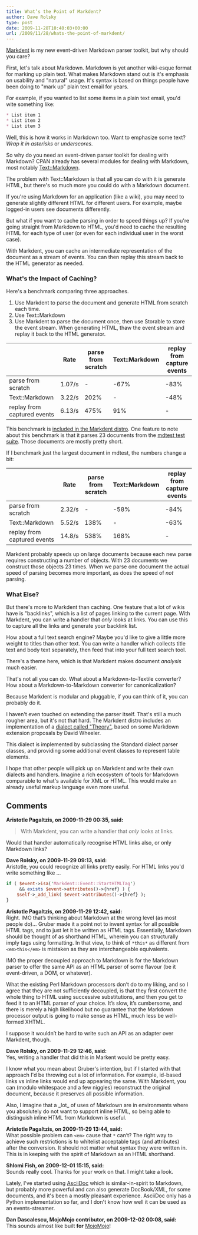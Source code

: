 ```yaml
---
title: What’s the Point of Markdent?
author: Dave Rolsky
type: post
date: 2009-11-28T10:40:03+00:00
url: /2009/11/28/whats-the-point-of-markdent/
---
```

[Markdent][1] is my new event-driven Markdown parser toolkit, but why should you care?

First, let's talk about Markdown. Markdown is yet another wiki-esque format for marking up plain text. What makes Markdown stand out is it's emphasis on usability and "natural" usage. It's syntax is based on things people have been doing to "mark up" plain text email for years.

For example, if you wanted to list some items in a plain text email, you'd wite something like:

```markdown
* List item 1
* List item 2
* List item 3
```

Well, this is how it works in Markdown too. Want to emphasize some text? _Wrap it in asterisks_ or _underscores_.

So why do you need an event-driven parser toolkit for dealing with Markdown? CPAN already has several modules for dealing with Markdown, most notably [Text::Markdown][2].

The problem with Text::Markdown is that all you can do with it is generate HTML, but there's so much more you could do with a Markdown document.

If you're using Markdown for an application (like a wiki), you may need to generate slightly different HTML for different users. For example, maybe logged-in users see documents differently.

But what if you want to cache parsing in order to speed things up? If you're going straight from Markdown to HTML, you'd need to cache the resulting HTML for each type of user (or even for each individual user in the worst case).

With Markdent, you can cache an intermediate representation of the document as a stream of events. You can then replay this stream back to the HTML generator as needed.

### What's the Impact of Caching?

Here's a benchmark comparing three approaches.

  1. Use Markdent to parse the document and generate HTML from scratch each time.
  2. Use Text::Markdown
  3. Use Markdent to parse the document once, then use Storable to store the event stream. When generating HTML, thaw the event stream and replay it back to the HTML generator.

|                    | Rate   | parse from scratch | Text::Markdown | replay from capture events |
|--------------------|--------|--------------------|----------------|----------------------------|
| parse from scratch | 1.07/s | -                  | -67%           | -83% |
| Text::Markdown     | 3.22/s | 202%               | -              | -48% |
| replay from captured events | 6.13/s | 475% | 91% | - |

This benchmark is [included in the Markdent distro][3]. One feature to note about this benchmark is that it parses 23 documents from the [mdtest test suite][4]. Those documents are mostly pretty short.

If I benchmark just the largest document in mdtest, the numbers change a bit:

|                    | Rate   | parse from scratch | Text::Markdown | replay from capture events |
|--------------------|--------|--------------------|----------------|----------------------------|
| parse from scratch | 2.32/s | -                  | -58%           | -84% |
| Text::Markdown     | 5.52/s | 138%               | -              | -63% |
| replay from captured events | 14.8/s | 538% | 168% | - |

Markdent probably speeds up on large documents because each new parse requires constructing a number of objects. With 23 documents we construct those objects 23 times. When we parse one document the actual speed of parsing becomes more important, as does the speed of _not_ parsing.

### What Else?

But there's more to Markdent than caching. One feature that a lot of wikis have is "backlinks", which is a list of pages linking to the current page. With Markdent, you can write a handler that _only_ looks at links. You can use this to capture all the links and generate your backlink list.

How about a full text search engine? Maybe you'd like to give a little more weight to titles than other text. You can write a handler which collects title text and body text separately, then feed that into your full text search tool.

There's a theme here, which is that Markdent makes document _analysis_ much easier.

That's not all you can do. What about a Markdown-to-Textile converter? How about a Markdown-to-Markdown converter for canonicalization?

Because Markdent is modular and pluggable, if you can think of it, you can probably do it.

I haven't even touched on extending the parser itself. That's still a much rougher area, but it's not that hard. The Markdent distro includes an implementation of a [dialect called "Theory"][5], based on some Markdown extension proposals by David Wheeler.

This dialect is implemented by subclassing the Standard dialect parser classes, and providing some additional event classes to represent table elements.

I hope that other people will pick up on Markdent and write their own dialects and handlers. Imagine a rich ecosystem of tools for Markdown comparable to what's available for XML or HTML. This would make an already useful markup language even more useful.

 [1]: http://search.cpan.org/dist/Markdent
 [2]: http://search.cpan.org/dist/Text-Markdown
 [3]: http://cpansearch.perl.org/src/DROLSKY/Markdent-0.07/bench/capture-vs-parse
 [4]: http://git.michelf.com/mdtest/
 [5]: http://search.cpan.org/dist/Markdent/lib/Markdent/Dialect/Theory.pod

## Comments

**Aristotle Pagaltzis, on 2009-11-29 00:35, said:**  
> With Markdent, you can write a handler that _only_ looks at links.

Would that handler automatically recognise HTML links also, or only Markdown links?

**Dave Rolsky, on 2009-11-29 09:13, said:**  
Aristotle, you could recognize all links pretty easily. For HTML links you'd write something like ...

```perl
if ( $event->isa('Markdent::Event::StartHTMLTag')
     && exists $event->attributes()->{href} ) {
    $self->_add_link( $event->attributes()->{href} );
}
```

**Aristotle Pagaltzis, on 2009-11-29 12:42, said:**  
Right. IMO that’s thinking about Markdown at the wrong level (as most people do)… Gruber made it a point not to invent syntax for all possible HTML tags, and to just let it be written as HTML tags. Essentially, Markdown should be thought of as shorthand HTML, wherein you can structurally imply tags using formatting. In that view, to think of `*this*` as different from `<em>this</em>` is mistaken as they are interchangeable equivalents.

IMO the proper decoupled approach to Markdown is for the Markdown parser to offer the same API as an HTML parser of some flavour (be it event-driven, a DOM, or whatever).

What the existing Perl Markdown processors don’t do to my liking, and so I agree that they are not sufficiently decoupled, is that they first convert the whole thing to HTML using successive substitutions, and then you get to feed it to an HTML parser of your choice. It’s slow, it’s cumbersome, and there is merely a high likelihood but no guarantee that the Markdown processor output is going to make sense as HTML, much less be well-formed XHTML.

I suppose it wouldn’t be hard to write such an API as an adapter over Markdent, though.

**Dave Rolsky, on 2009-11-29 12:46, said:**  
Yes, writing a handler that did this in Markent would be pretty easy.

I know what you mean about Gruber's intention, but if I started with that approach I'd be throwing out a lot of information. For example, id-based links vs inline links would end up appearing the same. With Markdent, you can (modulo whitespace and a few niggles) reconstruct the original document, because it preserves all possible information.

Also, I imagine that a \_lot\_ of uses of Markdown are in environments where you absolutely do not want to support inline HTML, so being able to distinguish inline HTML from Markdown is useful.

**Aristotle Pagaltzis, on 2009-11-29 13:44, said:**  
What possible problem can `<em>` cause that `*` can’t? The right way to achieve such restrictions is to whitelist acceptable tags (and attributes) after the conversion. It should not matter what syntax they were written in. This is in keeping with the spirit of Markdown as an HTML shorthand.

**Shlomi Fish, on 2009-12-01 15:15, said:**  
Sounds really cool. Thanks for your work on that. I might take a look.

Lately, I've started using [AsciiDoc](http://www.methods.co.nz/asciidoc/) which is similar-in-spirit to Markdown, but probably more powerful and can also generate DocBook/XML, for some documents, and it's been a mostly pleasant experience. AsciiDoc only has a Python implementation so far, and I don't know how well it can be used as an events-streamer.

**Dan Dascalescu, MojoMojo contributor, on 2009-12-02 00:08, said:**  
This sounds almost like built **for** [MojoMojo](http://mojomojo.org)!

